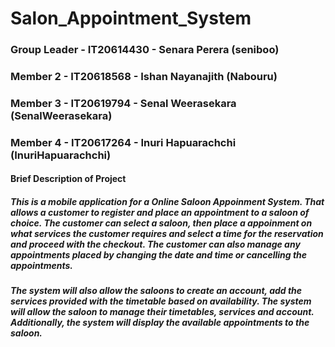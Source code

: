 # Salon_Appointment_System

### Group Leader - IT20614430 - Senara Perera (seniboo)
### Member 2 - IT20618568 - Ishan Nayanajith (Nabouru)
### Member 3 - IT20619794 - Senal Weerasekara (SenalWeerasekara)
### Member 4 - IT20617264 - Inuri Hapuarachchi (InuriHapuarachchi)

#### Brief Description of Project 
##### This is a mobile application for a Online Saloon Appoinment System. That allows a customer to register and place an appointment to a saloon of choice. The customer can select a saloon, then place a appoinment on what services the customer requires and select a time for the reservation and proceed with the checkout. The customer can also manage any appointments placed by changing the date and time or cancelling the appointments.

##### The system will also allow the saloons to create an account, add the services provided with the timetable based on availability. The system will allow the saloon to manage their timetables, services and account. Additionally, the system will display the available appointments to the saloon. 
